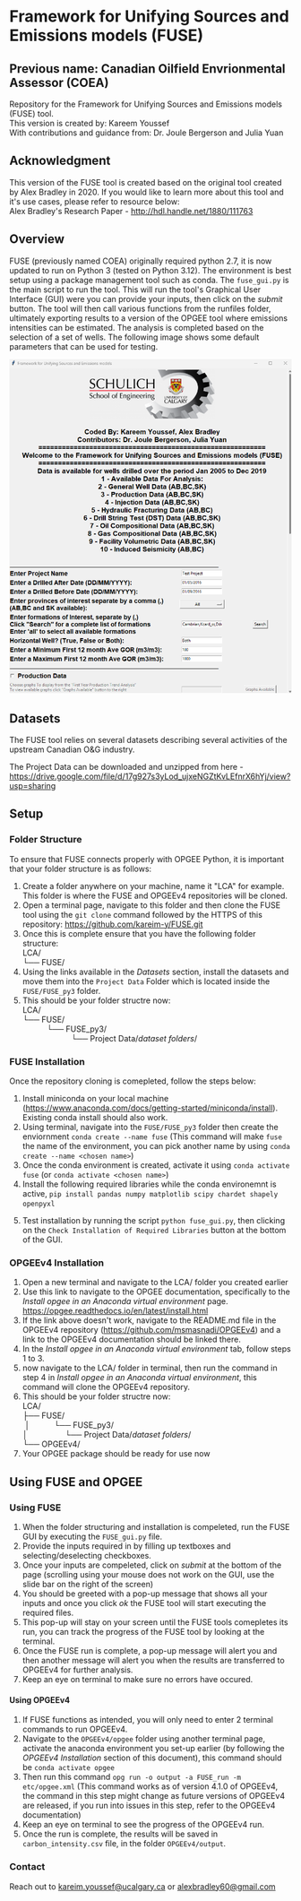 # Framework for Unifying Sources and Emissions models (FUSE)

## Previous name: Canadian Oilfield Envrionmental Assessor (COEA)

Repository for the Framework for Unifying Sources and Emissions models (FUSE) tool.  
This version is created by: Kareem Youssef  
With contributions and guidance from: Dr. Joule Bergerson and Julia Yuan

## Acknowledgment

This version of the FUSE tool is created based on the original tool created by Alex Bradley in 2020. If you would like to learn more about this tool and it's use cases, please refer to resource below:  
Alex Bradley's Research Paper - http://hdl.handle.net/1880/111763

## Overview

FUSE (previously named COEA) originally required python 2.7, it is now updated to run on Python 3 (tested on Python 3.12). The environment is best setup using a package management tool such as conda. The `fuse_gui.py` is the main script to run the tool. This will run the tool's Graphical User Interface (GUI) were you can provide your inputs, then click on the _submit_ button. The tool will then call various functions from the runfiles folder, ultimately exporting results to a version of the OPGEE tool where emissions intensities can be estimated. The analysis is completed based on the selection of a set of wells. The following image shows some default parameters that can be used for testing.

![Example Inputs for Search](FUSE_py3/images/example2.png)

## Datasets

The FUSE tool relies on several datasets describing several activities of the upstream Canadian O&G industry.

The Project Data can be downloaded and unzipped from here - https://drive.google.com/file/d/17g927s3yLod_ujxeNGZtKvLEfnrX6hYj/view?usp=sharing

## Setup

### Folder Structure

To ensure that FUSE connects properly with OPGEE Python, it is important that your folder structure is as follows:

1. Create a folder anywhere on your machine, name it "LCA" for example. This folder is where the FUSE and OPGEEv4 repositories will be cloned.
2. Open a terminal page, navigate to this folder and then clone the FUSE tool using the `git clone` command followed by the HTTPS of this repository: https://github.com/kareim-y/FUSE.git
3. Once this is complete ensure that you have the following folder structure:  
   LCA/  
   └── FUSE/
4. Using the links available in the _Datasets_ section, install the datasets and move them into the `Project Data` Folder which is located inside the `FUSE/FUSE_py3` folder.
5. This should be your folder structre now:  
   LCA/  
   └── FUSE/  
    &nbsp;&nbsp;&nbsp;&nbsp;&nbsp;&nbsp;&nbsp;&nbsp;&nbsp;&nbsp;&nbsp;└── FUSE_py3/  
    &nbsp;&nbsp;&nbsp;&nbsp;&nbsp;&nbsp;&nbsp;&nbsp;&nbsp;&nbsp;&nbsp;&nbsp;&nbsp;&nbsp;&nbsp;&nbsp;&nbsp;&nbsp;&nbsp;&nbsp;&nbsp;&nbsp;└── Project Data/*dataset folders*/

### FUSE Installation

Once the repository cloning is comepleted, follow the steps below:

1. Install miniconda on your local machine (https://www.anaconda.com/docs/getting-started/miniconda/install). Existing conda install should also work.
2. Using terminal, navigate into the `FUSE/FUSE_py3` folder then create the enviornment `conda create --name fuse` (This command will make `fuse` the name of the environment, you can pick another name by using `conda create --name <chosen name>`)
3. Once the conda environment is created, activate it using `conda activate fuse` (or `conda activate <chosen name>`)
4. Install the following required libraries while the conda environemnt is active, `pip install pandas numpy matplotlib scipy chardet shapely openpyxl`
<!-- 4. Edit the file _runfiles/map_to_drive.py_ to point to the folder containing the unzipped 'Project Data' file downloaded from the above link. -->
5. Test installation by running the script `python fuse_gui.py`, then clicking on the `Check Installation of Required Libraries` button at the bottom of the GUI.

### OPGEEv4 Installation

1. Open a new terminal and navigate to the LCA/ folder you created earlier
2. Use this link to navigate to the OPGEE documentation, specifically to the _Install opgee in an Anaconda virtual environment_ page. https://opgee.readthedocs.io/en/latest/install.html
3. If the link above doesn't work, navigate to the README.md file in the OPGEEv4 repository (https://github.com/msmasnadi/OPGEEv4) and a link to the OPGEEv4 documentation should be linked there.
4. In the _Install opgee in an Anaconda virtual environment_ tab, follow steps 1 to 3.
5. now navigate to the LCA/ folder in terminal, then run the command in step 4 in _Install opgee in an Anaconda virtual environment_, this command will clone the OPGEEv4 repository.
6. This should be your folder structre now:  
   LCA/  
   ├── FUSE/  
   &nbsp;│ &nbsp;&nbsp;&nbsp;&nbsp;&nbsp;&nbsp;&nbsp;&nbsp;&nbsp;&nbsp;└── FUSE_py3/  
   │ &nbsp;&nbsp;&nbsp;&nbsp;&nbsp;&nbsp;&nbsp;&nbsp;&nbsp;&nbsp;&nbsp;&nbsp;&nbsp;&nbsp;&nbsp;&nbsp;└── Project Data/*dataset folders*/  
   └── OPGEEv4/
7. Your OPGEE package should be ready for use now

## Using FUSE and OPGEE

### Using FUSE

1. When the folder structuring and installation is compeleted, run the FUSE GUI by executing the `FUSE_gui.py` file.
2. Provide the inputs required in by filling up textboxes and selecting/deselecting checkboxes.
3. Once your inputs are compeleted, click on _submit_ at the bottom of the page (scrolling using your mouse does not work on the GUI, use the slide bar on the right of the screen)
4. You should be greeted with a pop-up message that shows all your inputs and once you click _ok_ the FUSE tool will start executing the required files.
5. This pop-up will stay on your screen until the FUSE tools comepletes its run, you can track the progress of the FUSE tool by looking at the terminal.
6. Once the FUSE run is complete, a pop-up message will alert you and then another message will alert you when the results are transferred to OPGEEv4 for further analysis.
7. Keep an eye on terminal to make sure no errors have occured.

#### Using OPGEEv4

1. If FUSE functions as intended, you will only need to enter 2 terminal commands to run OPGEEv4.
2. Navigate to the `OPGEEv4/opgee` folder using another terminal page, activate the anaconda environment you set-up earlier (by following the _OPGEEv4 Installation_ section of this document), this command should be `conda activate opgee`
3. Then run this command `opg run -o output -a FUSE_run -m etc/opgee.xml` (This command works as of version 4.1.0 of OPGEEv4, the command in this step might change as future versions of OPGEEv4 are released, if you run into issues in this step, refer to the OPGEEv4 documentation)
4. Keep an eye on terminal to see the progress of the OPGEEv4 run.
5. Once the run is complete, the results will be saved in `carbon_intensity.csv` file, in the folder `OPGEEv4/output`.

### Contact

Reach out to kareim.youssef@ucalgary.ca or alexbradley60@gmail.com
